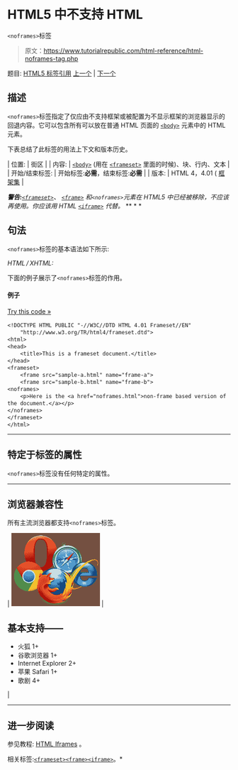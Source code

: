 # HTML5 中不支持 HTML

`<noframes>`标签

> 原文：<https://www.tutorialrepublic.com/html-reference/html-noframes-tag.php>

题目: [HTML5 标签引用](html5-tags.php) [上一个](html5-nav-tag.php) | [下一个](html-noscript-tag.php)

## 描述

`<noframes>`标签指定了仅应由不支持框架或被配置为不显示框架的浏览器显示的回退内容。它可以包含所有可以放在普通 HTML 页面的 [`<body>`](html-body-tag.php) 元素中的 HTML 元素。

下表总结了此标签的用法上下文和版本历史。

| 位置: | 街区 |
| 内容: | [`<body>`](html-body-tag.php) (用在 [`<frameset>`](html-frameset-tag.php) 里面的时候)、块、行内、文本 |
| 开始/结束标签: | 开始标签:**必需**，结束标签:**必需** |
| 版本: | HTML 4，4.01 ( [框架集](../html-tutorial/html-doctypes.php#html-frameset-doctype) |

 ***警告:**[`<frameset>`](html-frameset-tag.php)、 [`<frame>`](html-frame-tag.php) 和`<noframes>`元素在 HTML5 中已经被移除，不应该再使用。你应该用 HTML [`<iframe>`](html-iframe-tag.php) 代替。*  ** * *

## 句法

`<noframes>`标签的基本语法如下所示:

*HTML / XHTML:* <noframes> ... </noframes>

下面的例子展示了`<noframes>`标签的作用。

#### 例子

[Try this code »](../codelab.php?topic=html&file=noframes-tag "Try this code using online Editor")

```
<!DOCTYPE HTML PUBLIC "-//W3C//DTD HTML 4.01 Frameset//EN"
    "http://www.w3.org/TR/html4/frameset.dtd">
<html>
<head>
    <title>This is a frameset document.</title>
</head>
<frameset>
    <frame src="sample-a.html" name="frame-a">
    <frame src="sample-b.html" name="frame-b">
<noframes>
    <p>Here is the <a href="noframes.html">non-frame based version of the document.</a></p>
</noframes>
</frameset>
</html>
```

* * *

## 特定于标签的属性

`<noframes>`标签没有任何特定的属性。

* * *

## 浏览器兼容性

所有主流浏览器都支持`<noframes>`标签。

| ![Browsers Icon](img/e9331123c77668c1832e541c2fca1002.png) | 

## 基本支持——

*   火狐 1+
*   谷歌浏览器 1+
*   Internet Explorer 2+
*   苹果 Safari 1+
*   歌剧 4+

 |

* * *

## 进一步阅读

参见教程: [HTML Iframes](../html-tutorial/html-iframes.php) 。

相关标签:[`<frameset>`](html-frameset-tag.php)[`<frame>`](html-frame-tag.php)[`<iframe>`](html-iframe-tag.php)。*
